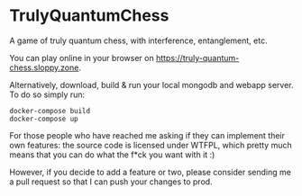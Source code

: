 # TrulyQuantumChess
A game of truly quantum chess, with interference, entanglement, etc.

You can play online in your browser on https://truly-quantum-chess.sloppy.zone.

Alternatively, download, build & run your local mongodb and webapp server. To do so simply run:
```
docker-compose build
docker-compose up
```

For those people who have reached me asking if they can implement their own features: the source code is licensed under WTFPL,
which pretty much means that you can do what the f*ck you want with it :)

However, if you decide to add a feature or two, please consider sending me a pull request so that I can push your changes to prod.